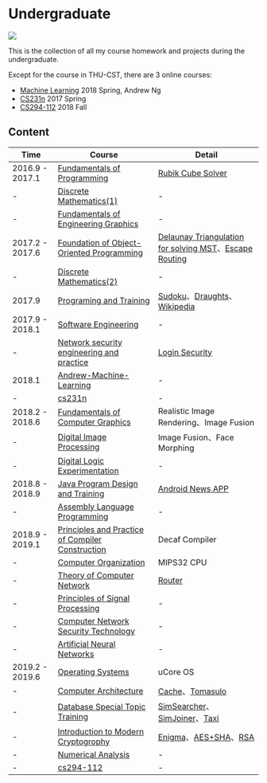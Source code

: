# Undergraduate

![](https://img.shields.io/github/repo-size/Trinkle23897/Undergraduate.svg?style=flat)

This is the collection of all my course homework and projects during the undergraduate.

Except for the course in THU-CST, there are 3 online courses:

- [Machine Learning](https://zh.coursera.org/learn/machine-learning) 2018 Spring, Andrew Ng
- [CS231n](http://cs231n.stanford.edu/2017/) 2017 Spring
- [CS294-112](http://rail.eecs.berkeley.edu/deeprlcourse/) 2018 Fall

## Content

| Time | Course              | Detail |
| ---- | ----------------------- | ---- |
| 2016.9 - 2017.1 | [Fundamentals of Programming](https://github.com/Trinkle23897/Undergraduate/tree/master/%E7%A8%8B%E5%BA%8F%E8%AE%BE%E8%AE%A1%E5%9F%BA%E7%A1%80) | [Rubik Cube Solver](https://github.com/Trinkle23897/Undergraduate/blob/master/%E7%A8%8B%E5%BA%8F%E8%AE%BE%E8%AE%A1%E5%9F%BA%E7%A1%80/%E5%A4%A7%E4%BD%9C%E4%B8%9A%E6%BA%90%E7%A0%81%E6%8F%90%E4%BA%A4/solve.cpp) |
| - | [Discrete Mathematics(1)](https://github.com/Trinkle23897/Undergraduate/tree/master/%E7%A6%BB%E6%95%A3%E6%95%B0%E5%AD%A6(1)) | - |
| - | [Fundamentals of Engineering Graphics](https://github.com/Trinkle23897/Undergraduate/tree/master/%E5%B7%A5%E7%A8%8B%E5%9B%BE%E5%AD%A6%E5%9F%BA%E7%A1%80) | - |
| 2017.2 - 2017.6 | [Foundation of Object-Oriented Programming](https://github.com/Trinkle23897/Undergraduate/tree/master/%E9%9D%A2%E5%90%91%E5%AF%B9%E8%B1%A1%E7%A8%8B%E5%BA%8F%E8%AE%BE%E8%AE%A1%E5%9F%BA%E7%A1%80) | [Delaunay Triangulation for solving MST](https://github.com/Trinkle23897/Undergraduate/tree/master/%E9%9D%A2%E5%90%91%E5%AF%B9%E8%B1%A1%E7%A8%8B%E5%BA%8F%E8%AE%BE%E8%AE%A1%E5%9F%BA%E7%A1%80/IndividualProject/oop_individual_project_2017)、[Escape Routing](https://github.com/Trinkle23897/Undergraduate/tree/master/%E9%9D%A2%E5%90%91%E5%AF%B9%E8%B1%A1%E7%A8%8B%E5%BA%8F%E8%AE%BE%E8%AE%A1%E5%9F%BA%E7%A1%80/TeamProject) |
| - | [Discrete Mathematics(2)](https://github.com/Trinkle23897/Undergraduate/tree/master/%E7%A6%BB%E6%95%A3%E6%95%B0%E5%AD%A6(2)/) | - |
| 2017.9 | [Programing and Training](https://github.com/Trinkle23897/Undergraduate/tree/master/%E7%A8%8B%E5%BA%8F%E8%AE%BE%E8%AE%A1%E8%AE%AD%E7%BB%83) | [Sudoku](https://github.com/Trinkle23897/sudoku-qt5)、[Draughts](https://github.com/Trinkle23897/draughts-qt5)、[Wikipedia](https://github.com/Trinkle23897/list%5C_of%5C_people) |
| 2017.9 - 2018.1 | [Software Engineering](https://github.com/Trinkle23897/Undergraduate/tree/master/%E8%BD%AF%E4%BB%B6%E5%B7%A5%E7%A8%8B) | - |
| - | [Network security engineering and practice](https://github.com/Trinkle23897/Undergraduate/tree/master/%E7%BD%91%E7%BB%9C%E5%AE%89%E5%85%A8%E5%B7%A5%E7%A8%8B%E4%B8%8E%E5%AE%9E%E8%B7%B5) | [Login Security](https://github.com/Trinkle23897/Undergraduate/tree/master/%E7%BD%91%E7%BB%9C%E5%AE%89%E5%85%A8%E5%B7%A5%E7%A8%8B%E4%B8%8E%E5%AE%9E%E8%B7%B5/%E5%A4%A7%E4%BD%9C%E4%B8%9A%EF%BC%88%E4%BA%8C%E9%80%89%E4%B8%80%EF%BC%89/exp4) |
| 2018.1 | [Andrew-Machine-Learning](https://github.com/Trinkle23897/ml/tree/master/Coursera) | - |
| - | [cs231n](https://github.com/Trinkle23897/ml/tree/master/cs231n) | - |
| 2018.2 - 2018.6 | [Fundamentals of Computer Graphics]((https://github.com/Trinkle23897/Computational-Graphics-THU-2018)) | Realistic Image Rendering、Image Fusion |
| - | [Digital Image Processing](https://github.com/Trinkle23897/dip2018) | Image Fusion、Face Morphing |
| - | [Digital Logic Experimentation](https://github.com/Trinkle23897/Undergraduate/tree/master/%E6%95%B0%E5%AD%97%E9%80%BB%E8%BE%91%E5%AE%9E%E9%AA%8C) | - |
| 2018.8 - 2018.9 | [Java Program Design and Training](https://github.com/Trinkle23897/Undergraduate/tree/master/Java%E7%A8%8B%E5%BA%8F%E8%AE%BE%E8%AE%A1%E4%B8%8E%E8%AE%AD%E7%BB%83) | [Android News APP](https://github.com/Trinkle23897/simple-news-android-app) |
| - | [Assembly Language Programming](https://github.com/Trinkle23897/Undergraduate/tree/master/%E6%B1%87%E7%BC%96%E8%AF%AD%E8%A8%80%E7%A8%8B%E5%BA%8F%E8%AE%BE%E8%AE%A1) | - |
| 2018.9 - 2019.1 | [Principles and Practice of Compiler Construction](https://github.com/Trinkle23897/decaf-complier) | Decaf Compiler |
| - | [Computer Organization](https://github.com/Trinkle23897/mips32-cpu) | MIPS32 CPU |
| - | [Theory of Computer Network](https://github.com/Trinkle23897/Undergraduate/tree/master/%E8%AE%A1%E7%AE%97%E6%9C%BA%E7%BD%91%E7%BB%9C%E5%8E%9F%E7%90%86) | [Router](https://github.com/Trinkle23897/router/) |
| - | [Principles of Signal Processing](https://github.com/Trinkle23897/Undergraduate/tree/master/%E4%BF%A1%E5%8F%B7%E5%A4%84%E7%90%86%E5%8E%9F%E7%90%86) | - |
| - | [Computer Network Security Technology](https://github.com/Trinkle23897/Undergraduate/tree/master/%E8%AE%A1%E7%AE%97%E6%9C%BA%E7%BD%91%E7%BB%9C%E5%AE%89%E5%85%A8%E6%8A%80%E6%9C%AF) | - |
| - | [Artificial Neural Networks](https://github.com/Trinkle23897/Artificial-Neural-Network-THU-2018) | - |
| 2019.2 - 2019.6 | [Operating Systems](https://github.com/Trinkle23897/os2019) | uCore OS |
| - | [Computer Architecture](https://github.com/Trinkle23897/Undergraduate/tree/master/%E8%AE%A1%E7%AE%97%E6%9C%BA%E7%B3%BB%E7%BB%9F%E7%BB%93%E6%9E%84) | [Cache](https://github.com/Trinkle23897/Undergraduate/tree/master/%E8%AE%A1%E7%AE%97%E6%9C%BA%E7%B3%BB%E7%BB%9F%E7%BB%93%E6%9E%84/cache)、[Tomasulo](https://github.com/Trinkle23897/Undergraduate/tree/master/%E8%AE%A1%E7%AE%97%E6%9C%BA%E7%B3%BB%E7%BB%9F%E7%BB%93%E6%9E%84/tomasulo) |
| - | [Database Special Topic Training](https://github.com/Trinkle23897/Undergraduate/tree/master/%E6%95%B0%E6%8D%AE%E5%BA%93%E4%B8%93%E9%A2%98%E8%AE%AD%E7%BB%83) | [SimSearcher](https://github.com/Trinkle23897/Undergraduate/tree/master/%E6%95%B0%E6%8D%AE%E5%BA%93%E4%B8%93%E9%A2%98%E8%AE%AD%E7%BB%83/SimSearcher)、[SimJoiner](https://github.com/Trinkle23897/Undergraduate/tree/master/%E6%95%B0%E6%8D%AE%E5%BA%93%E4%B8%93%E9%A2%98%E8%AE%AD%E7%BB%83/SimJoiner)、[Taxi](https://github.com/Trinkle23897/Undergraduate/tree/master/%E6%95%B0%E6%8D%AE%E5%BA%93%E4%B8%93%E9%A2%98%E8%AE%AD%E7%BB%83/Taxi) |
| - | [Introduction to Modern Cryptogrophy](https://github.com/Trinkle23897/Undergraduate/tree/master/%E7%8E%B0%E4%BB%A3%E5%AF%86%E7%A0%81%E5%AD%A6) | [Enigma](https://github.com/Trinkle23897/Undergraduate/tree/master/%E7%8E%B0%E4%BB%A3%E5%AF%86%E7%A0%81%E5%AD%A6/Enigma)、[AES+SHA](https://github.com/Trinkle23897/Undergraduate/tree/master/%E7%8E%B0%E4%BB%A3%E5%AF%86%E7%A0%81%E5%AD%A6/AES%2BSHA)、[RSA](https://github.com/Trinkle23897/Undergraduate/tree/master/%E7%8E%B0%E4%BB%A3%E5%AF%86%E7%A0%81%E5%AD%A6/RSA) |
| - | [Numerical Analysis](https://github.com/Trinkle23897/Undergraduate/tree/master/%E6%95%B0%E5%80%BC%E5%88%86%E6%9E%90) | - |
| - | [cs294-112](https://github.com/Trinkle23897/CS294-112) | - |

